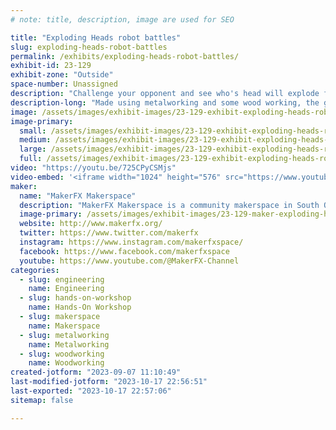 ```yaml
---
# note: title, description, image are used for SEO

title: "Exploding Heads robot battles"
slug: exploding-heads-robot-battles
permalink: /exhibits/exploding-heads-robot-battles/
exhibit-id: 23-129
exhibit-zone: "Outside"
space-number: Unassigned
description: "Challenge your opponent and see who's head will explode first!"
description-long: "Made using metalworking and some wood working, the goal is to make your opponents seltzer water can head explode first.  "
image: /assets/images/exhibit-images/23-129-exhibit-exploding-heads-robot-battles-exploding-heads-picture-large.PNG
image-primary: 
  small: /assets/images/exhibit-images/23-129-exhibit-exploding-heads-robot-battles-exploding-heads-picture-small.PNG
  medium: /assets/images/exhibit-images/23-129-exhibit-exploding-heads-robot-battles-exploding-heads-picture-medium.PNG
  large: /assets/images/exhibit-images/23-129-exhibit-exploding-heads-robot-battles-exploding-heads-picture-large.PNG
  full: /assets/images/exhibit-images/23-129-exhibit-exploding-heads-robot-battles-exploding-heads-picture-full.PNG
video: "https://youtu.be/725CPyCSMjs"
video-embed: '<iframe width="1024" height="576" src="https://www.youtube.com/embed/725CPyCSMjs?feature=oembed" frameborder="0" allow="accelerometer; autoplay; clipboard-write; encrypted-media; gyroscope; picture-in-picture; web-share" allowfullscreen title="Exploding heads Robot Battles"></iframe>'
maker: 
  name: "MakerFX Makerspace"
  description: "MakerFX Makerspace is a community makerspace in South Orlando. We welcome makers of all types, from crafters to artists to robotics builders. Whatever you like to make, you'll find a welcoming community that can help you learn, and wants to learn from you. We are active in the local community and you'll often find MakerFX members showing off what they make at events, volunteering with community projects, partnering with organizations like Boys & Girls Clubs of Central Florida, and much, much more."
  image-primary: /assets/images/exhibit-images/23-129-maker-exploding-heads-robot-battles-makerfx-with-text-medium.png
  website: http://www.makerfx.org/
  twitter: https://www.twitter.com/makerfx
  instagram: https://www.instagram.com/makerfxspace/
  facebook: https://www.facebook.com/makerfxspace
  youtube: https://www.youtube.com/@MakerFX-Channel
categories: 
  - slug: engineering
    name: Engineering
  - slug: hands-on-workshop
    name: Hands-On Workshop
  - slug: makerspace
    name: Makerspace
  - slug: metalworking
    name: Metalworking
  - slug: woodworking
    name: Woodworking
created-jotform: "2023-09-07 11:10:49"
last-modified-jotform: "2023-10-17 22:56:51"
last-exported: "2023-10-17 22:57:06"
sitemap: false

---
```


